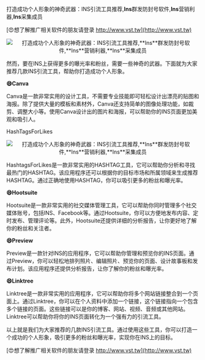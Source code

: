 打造成功个人形象的神奇武器：INS引流工具推荐,**Ins**群发防封号软件,**Ins**营销利器,**Ins**采集成员

[😍想了解推广相关软件的朋友请登录 http://www.vst.tw](http://www.vst.tw)

 <center><img src="https://vst.tw/MP4/tuiguang/png/2.png" alt="打造成功个人形象的神奇武器：INS引流工具推荐,**Ins**群发防封号软件,**Ins**营销利器,**Ins**采集成员"></center>

然而，要在INS上获得更多的曝光率和粉丝，需要一些神奇的武器。下面就为大家推荐几款INS引流工具，帮助你打造成功个人形象。

**😄Canva**

Canva是一款非常实用的设计工具，不需要专业技能即可轻松设计出漂亮的贴图和海报。除了提供大量的模板和素材外，Canva还支持简单的图像处理功能，如裁剪、调整大小等。使用Canva设计出的图片和海报，可以帮助你的INS页面更加美观和吸引人。

HashTagsForLikes

 <center><img src="https://vst.tw/MP4/tuiguang/png/8.png" alt="打造成功个人形象的神奇武器：INS引流工具推荐,**Ins**群发防封号软件,**Ins**营销利器,**Ins**采集成员"></center>

HashtagsForLikes是一款非常实用的HASHTAG工具，它可以帮助你分析和寻找最热门的HASHTAG。该应用程序还可以根据你的目标市场和所属领域来生成推荐HASHTAG。通过正确地使用HASHTAG，你可以吸引更多的粉丝和曝光率。

**😄Hootsuite**

Hootsuite是一款非常实用的社交媒体管理工具，它可以帮助你同时管理多个社交媒体账号，包括INS、Facebook等。通过Hootsuite，你可以方便地发布内容、定时发布、管理评论等。此外，Hootsuite还提供详细的分析报告，让你更好地了解你的粉丝和关注者。

**😄Preview**

Preview是一款针对INS的应用程序，它可以帮助你管理和预览你的INS页面。通过Preview，你可以轻松地排列照片、编辑照片、预览你的页面、设计故事板和发布计划。该应用程序还提供分析报告，让你了解你的粉丝和曝光率。

**😄Linktree**

Linktree是一款非常实用的应用程序，它可以帮助你将多个网站链接整合到一个页面上。通过Linktree，你可以在个人资料中添加一个链接，这个链接指向一个包含多个链接的页面。这些链接可以是你的博客、网站、视频、音频或其他网站。Linktree可以帮助你将你的INS页面转化为一个强有力的引流工具。

以上就是我们为大家推荐的几款INS引流工具。通过使用这些工具，你可以打造一个成功的个人形象，吸引更多的粉丝和曝光率，实现你在INS上的目标。

[😍想了解推广相关软件的朋友请登录 http://www.vst.tw](http://www.vst.tw)



